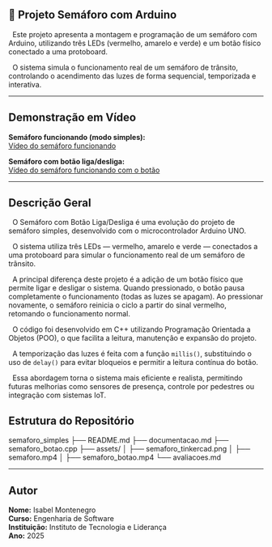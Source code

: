 ## 🚦 Projeto Semáforo com Arduino

&nbsp; Este projeto apresenta a montagem e programação de um semáforo com Arduino, utilizando três LEDs (vermelho, amarelo e verde) e um botão físico conectado a uma protoboard.  

&nbsp; O sistema simula o funcionamento real de um semáforo de trânsito, controlando o acendimento das luzes de forma sequencial, temporizada e interativa.

---

## Demonstração em Vídeo

**Semáforo funcionando (modo simples):**  
[Vídeo do semáforo funcionando](./assets/semaforo.mp4)

**Semáforo com botão liga/desliga:**  
[Vídeo do semáforo funcionando com o botão](./assets/semaforo_botao.mp4)

---

## Descrição Geral

&nbsp; O Semáforo com Botão Liga/Desliga é uma evolução do projeto de semáforo simples, desenvolvido com o microcontrolador Arduino UNO.  

&nbsp; O sistema utiliza três LEDs — vermelho, amarelo e verde — conectados a uma protoboard para simular o funcionamento real de um semáforo de trânsito.  

&nbsp; A principal diferença deste projeto é a adição de um botão físico que permite ligar e desligar o sistema. Quando pressionado, o botão pausa completamente o funcionamento (todas as luzes se apagam). Ao pressionar novamente, o semáforo reinicia o ciclo a partir do sinal vermelho, retomando o funcionamento normal.  

&nbsp; O código foi desenvolvido em C++ utilizando Programação Orientada a Objetos (POO), o que facilita a leitura, manutenção e expansão do projeto.  

&nbsp; A temporização das luzes é feita com a função `millis()`, substituindo o uso de `delay()` para evitar bloqueios e permitir a leitura contínua do botão.  

&nbsp; Essa abordagem torna o sistema mais eficiente e realista, permitindo futuras melhorias como sensores de presença, controle por pedestres ou integração com sistemas IoT.


## Estrutura do Repositório

semaforo_simples
├── README.md
├── documentacao.md
├── semaforo_botao.cpp
├── assets/
│ ├── semaforo_tinkercad.png
│ ├── semaforo.mp4
│ ├── semaforo_botao.mp4
└── avaliacoes.md

---

## Autor

**Nome:** Isabel Montenegro  
**Curso:** Engenharia de Software  
**Instituição:** Instituto de Tecnologia e Liderança  
**Ano:** 2025  
